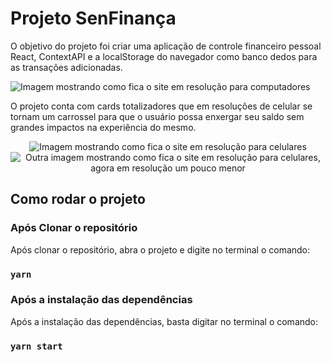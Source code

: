# Projeto SenFinança
O objetivo do projeto foi criar uma aplicação de controle financeiro pessoal React, ContextAPI e a localStorage do navegador como banco dedos para as transações adicionadas.

<img src="https://user-images.githubusercontent.com/56416307/168519004-1e27f6b3-be01-4411-9d9e-3292cc3d3419.png" alt="Imagem mostrando como fica o site em resolução para computadores"/>

O projeto conta com cards totalizadores que em resoluções de celular se tornam um carrossel para que o usuário possa enxergar seu saldo sem grandes impactos na experiência do mesmo.

<p align="center">
  <img src="https://user-images.githubusercontent.com/56416307/168520172-e7818156-972b-416c-9a63-0934ffb1a39e.png" alt="Imagem mostrando como fica o site em resolução para celulares"/>
  <img src="https://user-images.githubusercontent.com/56416307/168519488-53413a52-d6ec-4501-a605-904a5e3defcf.png" alt="Outra imagem mostrando como fica o site em resolução para celulares, agora em resolução um pouco menor"/>
</p>

## Como rodar o projeto
### Após Clonar o repositório
Após clonar o repositório, abra o projeto e digite no terminal o comando:
### `yarn`
### Após a instalação das dependências
Após a instalação das dependências, basta digitar no terminal o comando:
### `yarn start`
